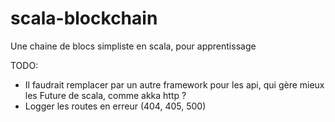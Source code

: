 # scala-blockchain
Une chaine de blocs simpliste en scala, pour apprentissage

TODO:
  - Il faudrait remplacer par un autre framework pour les api, qui gère mieux les Future de scala,  comme akka http ?
  - Logger les routes en erreur (404, 405, 500) 
